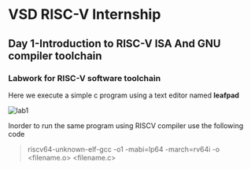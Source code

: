 # VSD RISC-V Internship
## Day 1-Introduction to RISC-V ISA And GNU compiler toolchain
### Labwork for RISC-V software toolchain
Here we execute a simple c program using a text editor named __leafpad__ 

![lab1](https://github.com/prabuddh-50/somaiya-riscv/assets/142028580/fff95a87-e36d-428b-ac7b-71bfb57d7c1e)

Inorder to run the same program using RISCV compiler use the following code 
> riscv64-unknown-elf-gcc -o1 -mabi=lp64 -march=rv64i -o <filename.o> <filename.c>
